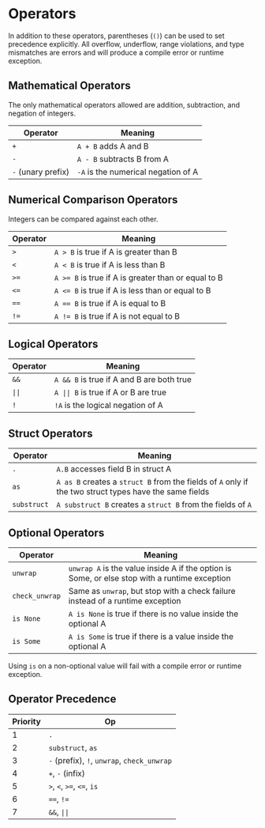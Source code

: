 # Operators

In addition to these operators, parentheses (`()`) can be used to set
precedence explicitly. All overflow, underflow, range violations, and
type mismatches are errors and will produce a compile error or runtime
exception.

## Mathematical Operators

The only mathematical operators allowed are addition, subtraction, and
negation of integers.

| Operator | Meaning |
|----------|---------|
| `+`      | `A + B` adds A and B |
| `-`      | `A - B` subtracts B from A |
| `-` (unary prefix) | `-A` is the numerical negation of A |

## Numerical Comparison Operators

Integers can be compared against each other.

| Operator | Meaning |
|----------|---------|
| `>`      | `A > B` is true if A is greater than B |
| `<`      | `A < B` is true if A is less than B |
| `>=`     | `A >= B` is true if A is greater than or equal to B |
| `<=`     | `A <= B` is true if A is less than or equal to B |
| `==`     | `A == B` is true if A is equal to B |
| `!=`     | `A != B` is true if A is not equal to B |

## Logical Operators

| Operator | Meaning |
|----------|---------|
| `&&`     | `A && B` is true if A and B are both true |
| `\|\|`   | `A \|\| B` is true if A or B are true |
| `!`      | `!A` is the logical negation of A |

## Struct Operators

| Operator | Meaning |
|----------|---------|
| `.`      | `A.B` accesses field B in struct A |
| `as` | `A as B` creates a `struct B` from the fields of `A` only if the two struct types have the same fields |
| `substruct` | `A substruct B` creates a `struct B` from the fields of `A` |

## Optional Operators

| Operator | Meaning |
|----------|---------|
| `unwrap` | `unwrap A` is the value inside A if the option is Some, or else stop with a runtime exception |
| `check_unwrap` | Same as `unwrap`, but stop with a check failure instead of a runtime exception |
| `is None` | `A is None` is true if there is no value inside the optional A |
| `is Some` | `A is Some` is true if there is a value inside the optional A |

Using `is` on a non-optional value will fail with a compile error or
runtime exception.

## Operator Precedence

| Priority | Op |
|----------|----|
| 1        | `.` |
| 2        | `substruct`, `as` |
| 3        | `-` (prefix), `!`, `unwrap`, `check_unwrap` |
| 4        | `+`, `-` (infix) |
| 5        | `>`, `<`, `>=`, `<=`, `is` |
| 6        | `==`, `!=` |
| 7        | `&&`, `\|\|` |
